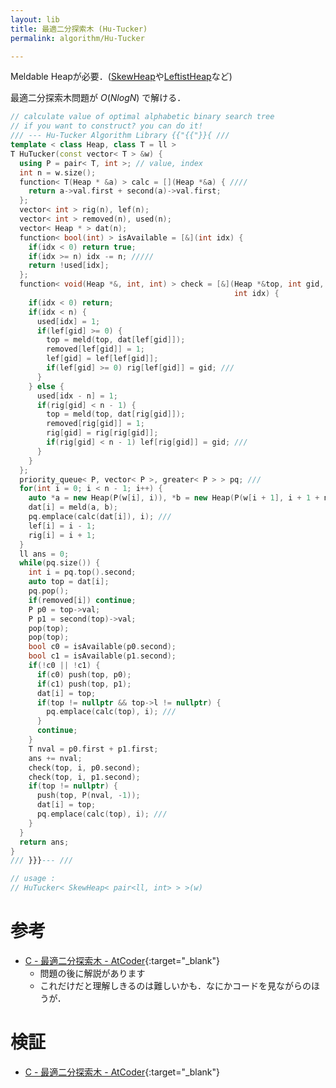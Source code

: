 ```yaml
---
layout: lib
title: 最適二分探索木 (Hu-Tucker)
permalink: algorithm/Hu-Tucker

---
```


Meldable Heapが必要．([SkewHeap](data-structure/Heap/SkewHeap)や[LeftistHeap](data-structure/Heap/LeftistHeap)など)

最適二分探索木問題が $O(N log N)$ で解ける．


```cpp
// calculate value of optimal alphabetic binary search tree
// if you want to construct? you can do it!
/// --- Hu-Tucker Algorithm Library {{"{{"}}{ ///
template < class Heap, class T = ll >
T HuTucker(const vector< T > &w) {
  using P = pair< T, int >; // value, index
  int n = w.size();
  function< T(Heap * &a) > calc = [](Heap *&a) { ////
    return a->val.first + second(a)->val.first;
  };
  vector< int > rig(n), lef(n);
  vector< int > removed(n), used(n);
  vector< Heap * > dat(n);
  function< bool(int) > isAvailable = [&](int idx) {
    if(idx < 0) return true;
    if(idx >= n) idx -= n; /////
    return !used[idx];
  };
  function< void(Heap *&, int, int) > check = [&](Heap *&top, int gid,
                                                  int idx) {
    if(idx < 0) return;
    if(idx < n) {
      used[idx] = 1;
      if(lef[gid] >= 0) {
        top = meld(top, dat[lef[gid]]);
        removed[lef[gid]] = 1;
        lef[gid] = lef[lef[gid]];
        if(lef[gid] >= 0) rig[lef[gid]] = gid; ///
      }
    } else {
      used[idx - n] = 1;
      if(rig[gid] < n - 1) {
        top = meld(top, dat[rig[gid]]);
        removed[rig[gid]] = 1;
        rig[gid] = rig[rig[gid]];
        if(rig[gid] < n - 1) lef[rig[gid]] = gid; ///
      }
    }
  };
  priority_queue< P, vector< P >, greater< P > > pq; ///
  for(int i = 0; i < n - 1; i++) {
    auto *a = new Heap(P(w[i], i)), *b = new Heap(P(w[i + 1], i + 1 + n));
    dat[i] = meld(a, b);
    pq.emplace(calc(dat[i]), i); ///
    lef[i] = i - 1;
    rig[i] = i + 1;
  }
  ll ans = 0;
  while(pq.size()) {
    int i = pq.top().second;
    auto top = dat[i];
    pq.pop();
    if(removed[i]) continue;
    P p0 = top->val;
    P p1 = second(top)->val;
    pop(top);
    pop(top);
    bool c0 = isAvailable(p0.second);
    bool c1 = isAvailable(p1.second);
    if(!c0 || !c1) {
      if(c0) push(top, p0);
      if(c1) push(top, p1);
      dat[i] = top;
      if(top != nullptr && top->l != nullptr) {
        pq.emplace(calc(top), i); ///
      }
      continue;
    }
    T nval = p0.first + p1.first;
    ans += nval;
    check(top, i, p0.second);
    check(top, i, p1.second);
    if(top != nullptr) {
      push(top, P(nval, -1));
      dat[i] = top;
      pq.emplace(calc(top), i); ///
    }
  }
  return ans;
}
/// }}}--- ///

// usage :
// HuTucker< SkewHeap< pair<ll, int> > >(w)
```


# 参考

* [C - 最適二分探索木 - AtCoder](https://beta.atcoder.jp/contests/atc002/tasks/atc002_c){:target="_blank"}
  * 問題の後に解説があります
  * これだけだと理解しきるのは難しいかも．なにかコードを見ながらのほうが．

# 検証

* [C - 最適二分探索木 - AtCoder](https://beta.atcoder.jp/contests/atc002/submissions/2667901){:target="_blank"}
